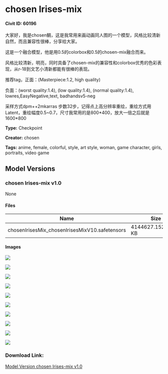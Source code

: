 # chosen Irises-mix

#### Civit ID: 60196

<p>大家好，我是chosen鲷，这是我常用来画动画同人图的一个模型，风格比较清新自然，而且兼容性很棒，分享给大家。</p><p>这是一个融合模型，他是用0.5的colorbox和0.5的chosen-mix融合而来。</p><p>风格比较清新，明亮，同时具备了chosen-mix的兼容性和colorbox优秀的色彩表现，从r-18到文艺小清新都能有很棒的表现。</p><p>推荐tag，正面：(Masterpiece:1.2, high quality)</p><p>负面：(worst quality:1.4), (low quality:1.4), (normal quality:1.4), lowres,EasyNegative,text, badhandsv5-neg</p><p>采样方式dpm++2mkarras 步数32步，记得点上高分辨率重绘，重绘方式用Latent，重绘幅度0.5~0.7，尺寸我常用的是800*400，放大一倍之后就是1600*800</p>

**Type:** Checkpoint

**Creator:** chosen

**Tags:** anime, female, colorful, style, art style, woman, game character, girls, portraits, video game

## Model Versions

### chosen Irises-mix v1.0

None

#### Files

| Name | Size | Type | Format | Download Url | AutoV1 | AutoV2 | SHA256 | CRC32 | BLAKE3 |
| --- | --- | --- | --- | --- | --- | --- | --- | --- | --- |
| chosenIrisesMix_chosenIrisesMixV10.safetensors | 4144627.15234375 KB | Model | SafeTensor | https://civitai.com/api/download/models/64674 | 05316025 | 684006E5FE | 684006E5FEF34273AB3C5189B19E992C9257A3BE27E0FDFC1E5CB75DCA24D518 | 21B9BEE1 | 4F01D4C159B7E3BD778DF853417114C850606A87F94D266BBEE839AF48F10129 |

#### Images

<p><img src="https://image.civitai.com/xG1nkqKTMzGDvpLrqFT7WA/945f112c-c8f4-4a50-afbd-b67eb823f160/width=450/715219.jpeg" /></p>

<p><img src="https://image.civitai.com/xG1nkqKTMzGDvpLrqFT7WA/a0eb21f2-7474-460a-bd5d-3528fc27d54e/width=450/715216.jpeg" /></p>

<p><img src="https://image.civitai.com/xG1nkqKTMzGDvpLrqFT7WA/a8a652cd-bf45-4a1d-9cc5-3faca29be395/width=450/715218.jpeg" /></p>

<p><img src="https://image.civitai.com/xG1nkqKTMzGDvpLrqFT7WA/be1903cd-7dbf-4829-83df-11eb6a39753b/width=450/715220.jpeg" /></p>

<p><img src="https://image.civitai.com/xG1nkqKTMzGDvpLrqFT7WA/a7fa29b1-7511-4181-af48-d6c8d9652a12/width=450/715224.jpeg" /></p>

<p><img src="https://image.civitai.com/xG1nkqKTMzGDvpLrqFT7WA/c6d43d25-7619-4b9c-baae-b69b71a471a2/width=450/715230.jpeg" /></p>

<p><img src="https://image.civitai.com/xG1nkqKTMzGDvpLrqFT7WA/85e0396e-278d-45c1-9593-d2e5c54d5054/width=450/715231.jpeg" /></p>

<p><img src="https://image.civitai.com/xG1nkqKTMzGDvpLrqFT7WA/e2dab9aa-e555-448d-b7de-36a45a9048c4/width=450/715239.jpeg" /></p>

<p><img src="https://image.civitai.com/xG1nkqKTMzGDvpLrqFT7WA/e2a8ecbb-abee-43e7-ae85-80b9353c8d7a/width=450/715240.jpeg" /></p>

<p><img src="https://image.civitai.com/xG1nkqKTMzGDvpLrqFT7WA/62c2f3af-0981-4dc8-8f35-f7e503908d0f/width=450/715243.jpeg" /></p>

### Download Link:

[Model Version chosen Irises-mix v1.0](https://civitai.com/api/download/models/64674)

